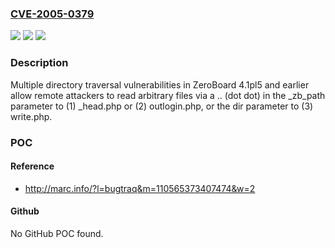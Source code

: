 ### [CVE-2005-0379](https://cve.mitre.org/cgi-bin/cvename.cgi?name=CVE-2005-0379)
![](https://img.shields.io/static/v1?label=Product&message=n%2Fa&color=blue)
![](https://img.shields.io/static/v1?label=Version&message=n%2Fa&color=blue)
![](https://img.shields.io/static/v1?label=Vulnerability&message=n%2Fa&color=brighgreen)

### Description

Multiple directory traversal vulnerabilities in ZeroBoard 4.1pl5 and earlier allow remote attackers to read arbitrary files via a .. (dot dot) in the _zb_path parameter to (1) _head.php or (2) outlogin.php, or the dir parameter to (3) write.php.

### POC

#### Reference
- http://marc.info/?l=bugtraq&m=110565373407474&w=2

#### Github
No GitHub POC found.

